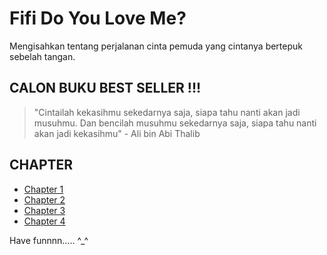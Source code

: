 # Fifi Do You Love Me?
Mengisahkan tentang perjalanan cinta pemuda yang cintanya bertepuk sebelah tangan.

## CALON BUKU BEST SELLER !!!
> "Cintailah kekasihmu sekedarnya saja, siapa tahu nanti akan jadi musuhmu. Dan bencilah musuhmu sekedarnya saja, siapa tahu nanti akan jadi kekasihmu" - Ali bin Abi Thalib

## CHAPTER
- [Chapter 1](https://github.com/darmawansaputra/fifi-do-you-love-me/tree/master/Chapter%201)
- [Chapter 2](https://github.com/darmawansaputra/fifi-do-you-love-me/tree/master/Chapter%202)
- [Chapter 3](https://github.com/darmawansaputra/fifi-do-you-love-me/tree/master/Chapter%203)
- [Chapter 4](https://github.com/darmawansaputra/fifi-do-you-love-me/tree/master/Chapter%204)

Have funnnn..... ^_^
